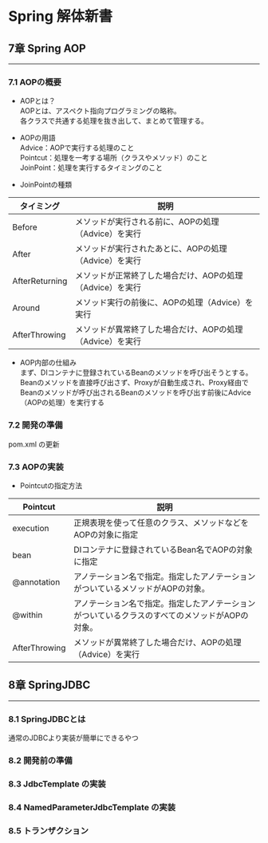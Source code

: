 # Spring 解体新書

## 7章 Spring AOP

***

### 7.1 AOPの概要
* AOPとは？ \
AOPとは、アスペクト指向プログラミングの略称。 \
各クラスで共通する処理を抜き出して、まとめて管理する。

* AOPの用語 \
Advice：AOPで実行する処理のこと \
Pointcut：処理を一考する場所（クラスやメソッド）のこと \
JoinPoint：処理を実行するタイミングのこと

* JoinPointの種類 

|タイミング|説明|
|---|---|
|Before|メソッドが実行される前に、AOPの処理（Advice）を実行|
|After|メソッドが実行されたあとに、AOPの処理（Advice）を実行|
|AfterReturning|メソッドが正常終了した場合だけ、AOPの処理（Advice）を実行|
|Around|メソッド実行の前後に、AOPの処理（Advice）を実行|
|AfterThrowing|メソッドが異常終了した場合だけ、AOPの処理（Advice）を実行|

* AOP内部の仕組み \
まず、DIコンテナに登録されているBeanのメソッドを呼び出そうとする。Beanのメソッドを直接呼び出さず、Proxyが自動生成され、Proxy経由でBeanのメソッドが呼び出されるBeanのメソッドを呼び出す前後にAdvice（AOPの処理）を実行する

### 7.2 開発の準備
pom.xml の更新

### 7.3 AOPの実装

* Pointcutの指定方法

|Pointcut|説明|
|---|---|
|execution|正規表現を使って任意のクラス、メソッドなどをAOPの対象に指定|
|bean|DIコンテナに登録されているBean名でAOPの対象に指定|
|@annotation|アノテーション名で指定。指定したアノテーションがついているメソッドがAOPの対象。|
|@within|アノテーション名で指定。指定したアノテーションがついているクラスのすべてのメソッドがAOPの対象。|
|AfterThrowing|メソッドが異常終了した場合だけ、AOPの処理（Advice）を実行|

## 8章 SpringJDBC

***

### 8.1 SpringJDBCとは
通常のJDBCより実装が簡単にできるやつ

### 8.2 開発前の準備

### 8.3 JdbcTemplate の実装

### 8.4 NamedParameterJdbcTemplate の実装

### 8.5 トランザクション

### 
